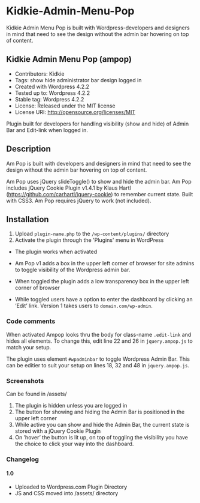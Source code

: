 # Kidkie-Admin-Menu-Pop

Kidkie Admin Menu Pop is built with Wordpress-developers and designers in mind that need to see the design without the admin bar hovering on top of content.

## Kidkie Admin Menu Pop (ampop)
* Contributors: Kidkie
* Tags: show hide administrator bar design logged in
* Created with Wordpress 4.2.2
* Tested up to: Wordpress 4.2.2
* Stable tag: Wordpress 4.2.2
* License: Released under the MIT license
* License URI: http://opensource.org/licenses/MIT

Plugin built for developers for handling visibility (show and hide) of Admin Bar and Edit-link when logged in.

## Description

Am Pop is built with developers and designers in mind that need to see the design without the admin bar hovering on top of content.

Am Pop uses jQuery slideToggle() to show and hide the admin bar.
Am Pop includes jQuery Cookie Plugin v1.4.1 by Klaus Hartl (https://github.com/carhartl/jquery-cookie) to remember current state.
Built with CSS3.
Am Pop requires jQuery to work (not included).

## Installation

1. Upload `plugin-name.php` to the `/wp-content/plugins/` directory
1. Activate the plugin through the 'Plugins' menu in WordPress

* The plugin works when activated

* Am Pop v1 adds a box in the upper left corner of browser for site admins to toggle visibility of the Wordpress admin bar.
* When toggled the plugin adds a low transparency box in the upper left corner of browser
* While toggled users have a option to enter the dashboard by clicking an ’Edit’ link. Version 1 takes users to `domain.com/wp-admin`.

### Code comments

When activated Ampop looks thru the body for class-name `.edit-link` and hides all elements. To change this, edit line 22 and 26 in `jquery.ampop.js` to match your setup.

The plugin uses element `#wpadminbar` to toggle Wordpress Admin Bar. This can be editier to suit your setup on lines 18, 32 and 48 in `jquery.ampop.js`.

### Screenshots

Can be found in /assets/

1. The plugin is hidden unless you are logged in
2. The button for showing and hiding the Admin Bar is positioned in the upper left corner
3. While active you can show and hide the Admin Bar, the current state is stored with a jQuery Cookie Plugin
4. On ’hover’ the button is lit up, on top of toggling the visibility you have the choice to click your way into the dashboard.

### Changelog

#### 1.0
* Uploaded to Wordpress.com Plugin Directory
* JS and CSS moved into /assets/ directory
